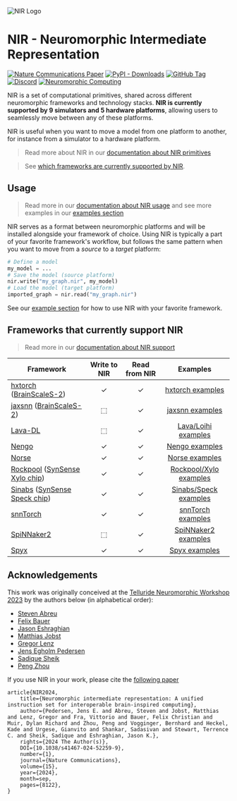 <picture>
<source media="(prefers-color-scheme: dark)" srcset="https://github.com/neuromorphs/NIR/raw/main/docs/logo_dark.png">
<img alt="NIR Logo" src="https://github.com/neuromorphs/NIR/raw/main/docs/logo_light.png">
</picture>

# NIR - Neuromorphic Intermediate Representation

[![Nature Communications Paper](https://zenodo.org/badge/DOI/10.1038/s41467-024-52259-9.svg)](https://doi.org/10.1038/s41467-024-52259-9)
[![PyPI - Downloads](https://img.shields.io/pypi/dm/nir?logo=pypi)](https://pypi.org/project/nir/)
[![GitHub Tag](https://img.shields.io/github/v/tag/neuromorphs/nir?logo=github)](https://github.com/neuromorphs/NIR/releases)
[![Discord](https://img.shields.io/discord/1209533869733453844?logo=discord)](https://discord.gg/JRMRGP9h3c)
[![Neuromorphic Computing](https://img.shields.io/badge/Collaboration_Network-Open_Neuromorphic-blue)](https://open-neuromorphic.org/neuromorphic-computing/)

NIR is a set of computational primitives, shared across different neuromorphic frameworks and technology stacks.
**NIR is currently supported by 9 simulators and 5 hardware platforms**, allowing users to seamlessly move between any of these platforms.

NIR is useful when you want to move a model from one platform to another, for instance from a simulator to a hardware platform.

> Read more about NIR in our [documentation about NIR primitives](https://neuroir.org/docs/primitives.html)

> See [which frameworks are currently supported by NIR](https://neuroir.org/docs/support.html).

## Usage
> Read more in our [documentation about NIR usage](https://neuroir.org/docs) and see more examples in our [examples section](https://neuroir.org/docs/examples)

NIR serves as a format between neuromorphic platforms and will be installed alongside your framework of choice.
Using NIR is typically a part of your favorite framework's workflow, but follows the same pattern when you want to move from a *source* to a *target* platform:

```python
# Define a model
my_model = ...
# Save the model (source platform)
nir.write("my_graph.nir", my_model) 
# Load the model (target platform)
imported_graph = nir.read("my_graph.nir")
```

See our [example section](https://neuroir.org/docs/examples) for how to use NIR with your favorite framework.

## Frameworks that currently support NIR
> Read more in our [documentation about NIR support](https://neuroir.org/docs/support.html)

| **Framework** | **Write to NIR** | **Read from NIR** | **Examples** |
| --------------- | :--: | :--: | :------: |
| [hxtorch](https://github.com/electronicvisions/hxtorch) ([BrainScaleS-2](https://wiki.ebrains.eu/bin/view/Collabs/neuromorphic/BrainScaleS/)) | ✓ | ✓ | [hxtorch examples](https://neuroir.org/docs/examples/hxtorch/nir-conversion.html) |
| [jaxsnn](https://github.com/electronicvisions/jaxsnn) ([BrainScaleS-2](https://wiki.ebrains.eu/bin/view/Collabs/neuromorphic/BrainScaleS/)) | ⬚ | ✓ | [jaxsnn examples](https://neuroir.org/docs/examples/jaxsnn/nir-conversion.html) |
| [Lava-DL](https://github.com/lava-nc/lava-dl) | ⬚ | ✓ | [Lava/Loihi examples](https://neuroir.org/docs/examples/lava/nir-conversion.html) |
| [Nengo](https://nengo.ai) | ✓ | ✓ | [Nengo examples](https://neuroir.org/docs/examples/nengo/nir-conversion.html) |
| [Norse](https://github.com/norse/norse) | ✓ | ✓ | [Norse examples](https://neuroir.org/docs/examples/norse/nir-conversion.html) |
| [Rockpool](https://rockpool.ai) ([SynSense Xylo chip](https://www.synsense.ai/products/xylo/)) | ✓ | ✓ | [Rockpool/Xylo examples](https://neuroir.org/docs/examples/rockpool/nir-conversion.html)
| [Sinabs](https://sinabs.readthedocs.io) ([SynSense Speck chip](https://www.synsense.ai/products/speck-2/)) | ✓ | ✓ | [Sinabs/Speck examples](https://neuroir.org/docs/examples/sinabs/nir-conversion.html) |
| [snnTorch](https://github.com/jeshraghian/snntorch/) | ✓ | ✓ | [snnTorch examples](https://neuroir.org/docs/examples/snntorch/nir-conversion.html) |
| [SpiNNaker2](https://spinncloud.com/portfolio/spinnaker2/) | ⬚ | ✓ | [SpiNNaker2 examples](https://neuroir.org/docs/examples/spinnaker2/import.html) |
| [Spyx](https://github.com/kmheckel/spyx) | ✓ | ✓ | [Spyx examples](https://neuroir.org/docs/examples/spyx/conversion.html)


## Acknowledgements
This work was originally conceived at the [Telluride Neuromorphic Workshop 2023](https://tellurideneuromorphic.org) by the authors below (in alphabetical order):
* [Steven Abreu](https://github.com/stevenabreu7)
* [Felix Bauer](https://github.com/bauerfe)
* [Jason Eshraghian](https://github.com/jeshraghian)
* [Matthias Jobst](https://github.com/matjobst)
* [Gregor Lenz](https://github.com/biphasic)
* [Jens Egholm Pedersen](https://github.com/jegp)
* [Sadique Sheik](https://github.com/sheiksadique)
* [Peng Zhou](https://github.com/pengzhouzp)

If you use NIR in your work, please cite the [following paper](https://www.nature.com/articles/s41467-024-52259-9)

```
article{NIR2024, 
    title={Neuromorphic intermediate representation: A unified instruction set for interoperable brain-inspired computing}, 
    author={Pedersen, Jens E. and Abreu, Steven and Jobst, Matthias and Lenz, Gregor and Fra, Vittorio and Bauer, Felix Christian and Muir, Dylan Richard and Zhou, Peng and Vogginger, Bernhard and Heckel, Kade and Urgese, Gianvito and Shankar, Sadasivan and Stewart, Terrence C. and Sheik, Sadique and Eshraghian, Jason K.}, 
    rights={2024 The Author(s)},
    DOI={10.1038/s41467-024-52259-9}, 
    number={1},
    journal={Nature Communications}, 
    volume={15},
    year={2024}, 
    month=sep, 
    pages={8122},
}
```
